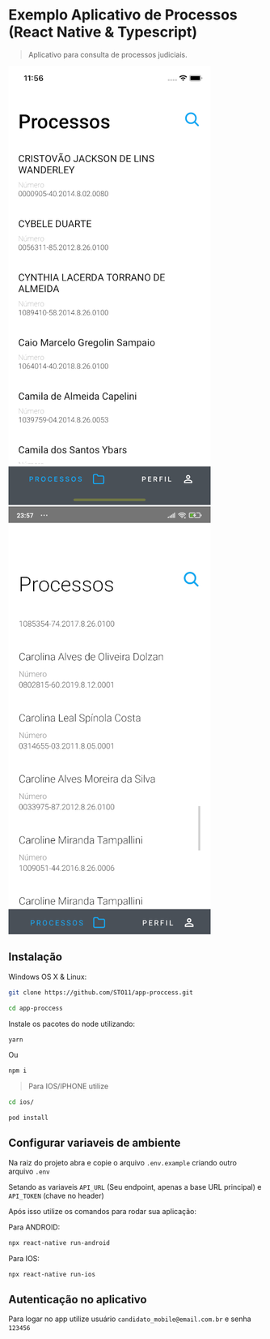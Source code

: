 # Exemplo Aplicativo de Processos (React Native & Typescript)
> Aplicativo para consulta de processos judiciais.


![](ios.png) ![](android.jpg)

## Instalação

Windows OS X & Linux:

```sh
git clone https://github.com/STO11/app-proccess.git
```

```sh
cd app-proccess
```

Instale os pacotes do node utilizando:

```sh
yarn
```
Ou
```sh
npm i
```

> Para IOS/IPHONE utilize
```sh
cd ios/

```
```sh
pod install
```

## Configurar variaveis de ambiente

Na raiz do projeto abra e copie o arquivo `.env.example` criando outro arquivo `.env`

Setando as variaveis  `API_URL` (Seu endpoint, apenas a base URL principal) e `API_TOKEN` (chave no header)

Após isso utilize os comandos para rodar sua aplicação:

Para ANDROID:
```sh
npx react-native run-android
```

Para IOS:
```sh
npx react-native run-ios
```
## Autenticação no aplicativo

Para logar no app utilize usuário `candidato_mobile@email.com.br`  e senha `123456`

